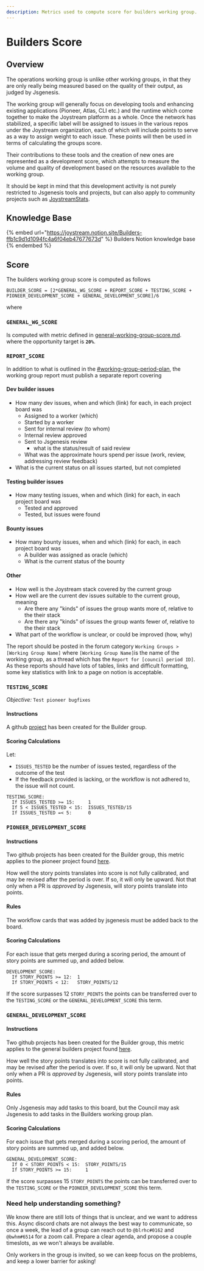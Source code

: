 ```yaml
---
description: Metrics used to compute score for builders working group.
---
```


# Builders Score

## Overview

The operations working group is unlike other working groups, in that they are only really being measured based on the quality of their output, as judged by Jsgenesis.

The working group will generally focus on developing tools and enhancing existing applications (Pioneer, Atlas, CLI etc.) and the runtime which come together to make the Joystream platform as a whole. Once the network has stabilized, a specific label will be assigned to issues in the various repos under the Joystream organization, each of which will include points to serve as a way to assign weight to each issue. These points will then be used in terms of calculating the groups score.

Their contributions to these tools and the creation of new ones are represented as a development score, which attempts to measure the volume and quality of development based on the resources available to the working group.

It should be kept in mind that this development activity is not purely restricted to Jsgenesis tools and projects, but can also apply to community projects such as [JoystreamStats](https://joystreamstats.live).

## Knowledge Base

{% embed url="https://joystream.notion.site/Builders-ffb1c9d1d1094fc4a6f04eb47677673d" %}
Builders Notion knowledge base
{% endembed %}

## Score

The builders working group score is computed as follows

```
BUILDER_SCORE = [2*GENERAL_WG_SCORE + REPORT_SCORE + TESTING_SCORE + PIONEER_DEVELOPMENT_SCORE + GENERAL_DEVELOPMENT_SCORE]/6
```

where

### `GENERAL_WG_SCORE`

Is computed with metric defined in [general-working-group-score.md](general-working-group-score.md "mention"). where the opportunity target is **`20%`**.

### `REPORT_SCORE`

In addition to what is outlined in the [#working-group-period-plan](general-working-group-score.md#working-group-period-plan "mention"), the working group report must publish a separate report covering

#### Dev builder issues

* How many dev issues, when and which (link) for each, in each project board was
  * Assigned to a worker (which)
  * Started by a worker
  * Sent for internal review (to whom)
  * Internal review approved
  * Sent to Jsgenesis review
    * what is the status/result of said review
  * What was the approximate hours spend per issue (work, review, addressing review feedback)
* What is the current status on all issues started, but not completed

#### Testing builder issues

* How many testing issues, when and which (link) for each, in each project board was
  * Tested and approved
  * Tested, but issues were found

#### Bounty issues

* How many bounty issues, when and which (link) for each, in each project board was
  * A builder was assigned as oracle (which)
  * What is the current status of the bounty

#### Other

* How well is the Joystream stack covered by the current group
* How well are the current dev issues suitable to the current group, meaning
  * Are there any "kinds" of issues the group wants more of, relative to the their stack
  * Are there any "kinds" of issues the group wants fewer of, relative to the their stack
* What part of the workflow is unclear, or could be improved (how, why)

The report should be posted in the forum category `Working Groups >[Working Group Name]` where `[Working Group Name]`is the name of the working group, as a thread which has the `Report for [council period ID]`. As these reports should have lots of tables, links and difficult formatting, some key statistics with link to a page on notion is acceptable.

### `TESTING_SCORE`

_Objective:_ `Test pioneer bugfixes`

#### Instructions

A github [project](https://github.com/orgs/Joystream/projects/55) has been created for the Builder group.

#### Scoring Calculations

Let:

* `ISSUES_TESTED` be the number of issues tested, regardless of the outcome of the test
* If the feedback provided is lacking, or the workflow is not adhered to, the issue will not count.

```
TESTING_SCORE:
  If ISSUES_TESTED >= 15:     1
  If 5 < ISSUES_TESTED < 15:  ISSUES_TESTED/15
  If ISSUES_TESTED =< 5:      0
```

### `PIONEER_DEVELOPMENT_SCORE`

#### Instructions

Two github projects has been created for the Builder group, this metric applies to the pioneer project found [here](https://github.com/orgs/Joystream/projects/55).

How well the story points translates into score is not fully calibrated, and may be revised after the period is over. If so, it will only be upward. Not that only when a PR is _approved_ by Jsgenesis, will story points translate into points.

#### Rules

The workflow cards that was added by jsgenesis must be added back to the board.

#### Scoring Calculations

For each issue that gets merged during a scoring period, the amount of story points are summed up, and added below.

```
DEVELOPMENT_SCORE:
  If STORY_POINTS >= 12:  1
  If STORY_POINTS < 12:   STORY_POINTS/12
```

If the score surpasses 12 `STORY_POINTS` the points can be transferred over to the `TESTING_SCORE` or the `GENERAL_DEVELOPMENT_SCORE` this term.

### `GENERAL_DEVELOPMENT_SCORE`

#### Instructions

Two github projects has been created for the Builder group, this metric applies to the general builders project found [here](https://github.com/orgs/Joystream/projects/56).

How well the story points translates into score is not fully calibrated, and may be revised after the period is over. If so, it will only be upward. Not that only when a PR is _approved_ by Jsgenesis, will story points translate into points.

#### Rules

Only Jsgenesis may add tasks to this board, but the Council may ask Jsgenesis to add tasks in the Builders working group plan.&#x20;

#### Scoring Calculations

For each issue that gets merged during a scoring period, the amount of story points are summed up, and added below.

```
GENERAL_DEVELOPMENT_SCORE:
  If 0 < STORY_POINTS < 15:  STORY_POINTS/15
  If STORY_POINTS >= 15:     1
```

If the score surpasses 15 `STORY_POINTS` the points can be transferred over to the `TESTING_SCORE` or the `PIONEER_DEVELOPMENT_SCORE` this term.

### Need help understanding something?

We know there are still lots of things that is unclear, and we want to address this. Async discord chats are not always the best way to communicate, so once a week, the lead of a group can reach out to `@blrhc#0162` and `@bwhm#6514` for a zoom call. Prepare a clear agenda, and propose a couple timeslots, as we won't always be available.

Only workers in the group is invited, so we can keep focus on the problems, and keep a lower barrier for asking!
